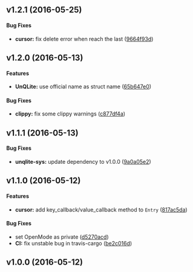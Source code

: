 <a name="v1.2.1"></a>
## v1.2.1 (2016-05-25)


#### Bug Fixes

* **cursor:**  fix delete error when reach the last ([9664f93d](9664f93d))



<a name="v1.2.0"></a>
## v1.2.0 (2016-05-13)


#### Features

* **UnQLite:**  use official name as struct name ([65b647e0](65b647e0))

#### Bug Fixes

* **clippy:**  fix some clippy warnings ([c877df4a](c877df4a))



<a name="v1.1.1"></a>
## v1.1.1 (2016-05-13)


#### Bug Fixes

* **unqlite-sys:**  update dependency to v1.0.0 ([9a0a05e2](9a0a05e2))



<a name="v1.1.0"></a>
## v1.1.0 (2016-05-12)


#### Features

* **cursor:**  add key_callback/value_callback method to `Entry` ([817ac5da](817ac5da))

#### Bug Fixes

*   set OpenMode as private ([d5270acd](d5270acd))
* **CI:**  fix unstable bug in travis-cargo ([be2c016d](be2c016d))



<a name="v1.0.0"></a>
## v1.0.0 (2016-05-12)




